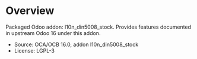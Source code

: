 # Overview

Packaged Odoo addon: l10n_din5008_stock. Provides features documented in upstream Odoo 16 under this addon.

- Source: OCA/OCB 16.0, addon l10n_din5008_stock
- License: LGPL-3
